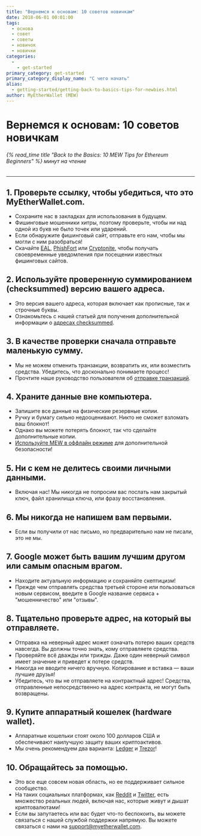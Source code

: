 ```yaml
---
title: "Вернемся к основам: 10 советов новичкам"
date: 2018-06-01 00:01:00
tags:
  - основа
  - совет
  - советы
  - новичок
  - новички
categories:
  - 
    - get-started
primary_category: get-started
primary_category_display_name: "С чего начать"
alias:
  - getting-started/getting-back-to-basics-tips-for-newbies.html
author: MyEtherWallet (MEW)
---
```


# **Вернемся к основам: 10 советов новичкам**

###### {% read_time title "Back to the Basics: 10 MEW Tips for Ethereum Beginners" %} минут на чтение

* * *

## **1. Проверьте ссылку, чтобы убедиться, что это MyEtherWallet.com.**

-   Сохраните нас в закладках для использования в будущем.
-   Фишинговые мошенники хитры, поэтому проверьте, чтобы ни над одной из букв не было точек или ударений.
-   Если обнаружите фишинговый сайт, отправьте его нам, чтобы мы могли с ним разобраться!
-   Скачайте [EAL](https://chrome.google.com/webstore/detail/etheraddresslookup/pdknmigbbbhmllnmgdfalmedcmcefdfn), [PhishFort](https://chrome.google.com/webstore/detail/phishfort-protect/bdiohckpogchppdldbckcdjlklanhkfc) или [Cryptonite](https://chrome.google.com/webstore/detail/cryptonite-by-metacert/keghdcpemohlojlglbiegihkljkgnige), чтобы получать своевременные уведомления при посещении известных фишинговых сайтов.

## **2. Используйте проверенную суммированием (checksummed) версию вашего адреса.**

-   Это версия вашего адреса, которая включает как прописные, так и строчные буквы.
-   Ознакомьтесь с нашей статьей для получения дополнительной информации о [адресах checksummed](/@@@@@@/common-issues/not-checksummed/).

## **3. В качестве проверки сначала отправьте маленькую сумму.**

-   Мы не можем отменить транзакции, возвратить их, или возместить средства. Убедитесь, что досконально понимаете процесс!
-   Прочтите наше руководство пользователя об [отправке транзакций](/@@@@@@/transactions/how-to-send-a-transaction/).

## **4. Храните данные вне компьютера.**

-   Запишите все данные на физические резервные копии.
-   Ручку и бумагу сильно недооценивают. Никто не сможет взломать ваш блокнот!
-   Однако вы можете потерять блокнот, так что сделайте дополнительные копии.
-   [Используйте MEW в оффлайн режиме](/@@@@@@/offline/offline-mew-looks-weird/) для дополнительной безопасности!

## **5. Ни с кем не делитесь своими личными данными.**

-   Включая нас! Мы никогда не попросим вас послать нам закрытый ключ, файл хранилища ключа, или фразу восстановления.

## **6. Мы никогда не напишем вам первыми.**

-   Если вы получили от нас письмо, но предварительно нам не писали, это не мы.

## **7. Google может быть вашим лучшим другом или самым опасным врагом.**

-   Находите актуальную информацию и сохраняйте скептицизм!
-   Прежде чем отправлять средства третьей стороне или пользоваться новым сервисом, введите в Google название сервиса + "мошенничество" или "отзывы".

## **8. Тщательно проверьте адрес, на который вы отправляете.**

-   Отправка на неверный адрес может означать потерю ваших средств навсегда. Вы должны точно знать, кому отправляете средства.
-   Проверяйте всё дважды или трижды. Даже один неверный символ имеет значение и приведет к потере средств.
-   Никогда не вводите ничего вручную. Копирование и вставка — ваши лучшие друзья!
-   Убедитесь, что вы не отправляете на контрактный адрес! Средства, отправленные непосредственно на адрес контракта, не могут быть возвращены.

## **9. Купите аппаратный кошелек (hardware wallet).**

-   Аппаратные кошельки стоят около 100 долларов США и обеспечивают наилучшую защиту ваших криптоактивов.
-   Мы очень рекомендуем два варианта: [Ledger](https://www.ledger.com/?r=fa4b) и [Trezor](https://trezor.io/?offer_id=12&aff_id=2029)!

## **10. Обращайтесь за помощью.**

-   Это все еще совсем новая область, но ее поддерживает сильное сообщество.
-   На таких социальных платформах, как [Reddit](https://www.reddit.com/r/MyEtherWallet/) и [Twitter](https://twitter.com/myetherwallet), есть множество реальных людей, включая нас, которые живут и дышат криптовалютами!
-   Если вы запутаетесь или вас будет что-то беспокоить, вы можете связаться с нашей службой поддержки напрямую. Вы можете связаться с нами на [support@myetherwallet.com](mailto:support@myetherwallet.com).
